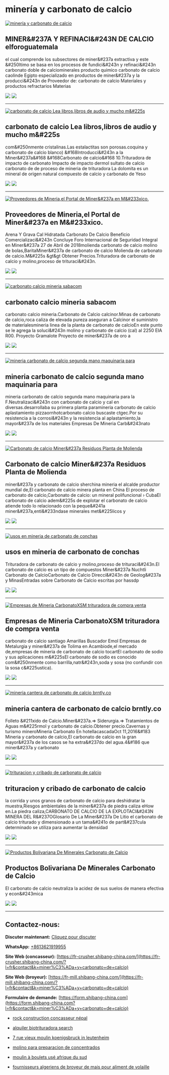 # minería y carbonato de calcio

<a href="https://swt.shibang-china.com/?l=fr&img&k=miner%C3%ADa+y+carbonato+de+calcio" target="_blank">![minería y carbonato de calcio](http://static.shibang-china.com/all-800x300/410.jpg)</a>

## MINER&#237A Y REFINACI&#243N DE CALCIO elforoguatemala
el cual comprende los subsectores de miner&#237a extractiva y este &#250ltimo se basa en los procesos de fundici&#243n y refinaci&#243n carbonato doble de calciominerales producto quimico carbonato de calcio caolinde Egipto especializado en productos de miner&#237a y la producci&#243n de Proveedor de: carbonato de calcio Materiales y productos refractarios Materias


<a href="https://whatsapp.shibangsoft.com/WhatsApp.php" target="_blank" title="WhatsApp">![](http://static.shibang-china.com/icon/whatsapp.png)</a> <a href="https://swt.shibang-china.com/?l=fr&icon&k=miner%C3%ADa+y+carbonato+de+calcio" target="_blank">![](http://static.shibang-china.com/icon/chat-fr.png)</a>

---

<a href="https://swt.shibang-china.com/?l=fr&img&k=miner%C3%ADa+y+carbonato+de+calcio" target="_blank">![carbonato de calcio Lea libros,libros de audio y mucho m&#225s](http://static.shibang-china.com/all-800x300/1378.jpg)</a>

## carbonato de calcio Lea libros,libros de audio y mucho m&#225s
com&#250nmente cristalinas.Las estalactitas son porosas.coquina y carbonato de calcio blanco) &#168Introducci&#243n a la Miner&#237a&#168 &#168Carbonato de calcio&#168 10.Trituradora de impacto de carbonato Impacto de impacto dermol sultato de calcio carbonato de de proceso de mineria de trituradora La dolomita es un mineral de origen natural compuesto de calcio y carbonato de Yeso


<a href="https://whatsapp.shibangsoft.com/WhatsApp.php" target="_blank" title="WhatsApp">![](http://static.shibang-china.com/icon/whatsapp.png)</a> <a href="https://swt.shibang-china.com/?l=fr&icon&k=miner%C3%ADa+y+carbonato+de+calcio" target="_blank">![](http://static.shibang-china.com/icon/chat-fr.png)</a>

---

<a href="https://swt.shibang-china.com/?l=fr&img&k=miner%C3%ADa+y+carbonato+de+calcio" target="_blank">![Proveedores de Mineria,el Portal de Miner&#237a en M&#233xico.](http://static.shibang-china.com/all-800x300/783.jpg)</a>

## Proveedores de Mineria,el Portal de Miner&#237a en M&#233xico.
Arena Y Grava Cal Hidratada Carbonato De Calcio Beneficio Comercializaci&#243n Concluye Foro Internacional de Seguridad Integral en Miner&#237a 27 de Abril de 2018molienda carbonato de calcio molino de bolas,BaritaMiner&#237a de carbonato de calcio Molienda de carbonato de calcio.M&#225s &gt&gt Obtener Precios.Trituradora de carbonato de calcio y molino,proceso de trituraci&#243n.


<a href="https://whatsapp.shibangsoft.com/WhatsApp.php" target="_blank" title="WhatsApp">![](http://static.shibang-china.com/icon/whatsapp.png)</a> <a href="https://swt.shibang-china.com/?l=fr&icon&k=miner%C3%ADa+y+carbonato+de+calcio" target="_blank">![](http://static.shibang-china.com/icon/chat-fr.png)</a>

---

<a href="https://swt.shibang-china.com/?l=fr&img&k=miner%C3%ADa+y+carbonato+de+calcio" target="_blank">![carbonato calcio mineria sabacom](http://static.shibang-china.com/all-800x300/1327.jpg)</a>

## carbonato calcio mineria sabacom
carbonato calcio mineria.Carbonato de Calcio calcinor.Minas de carbonato de calcio,roca caliza de elevada pureza aseguran a Calcinor el suministro de materialesmineria linea de la planta de carbonato de calcioEn este punto se le agrega la soluci&#243n molino y carbonato de calcio (cal) al 2250 EIA R00. Proyecto Gramalote Proyecto de miner&#237a de oro a


<a href="https://whatsapp.shibangsoft.com/WhatsApp.php" target="_blank" title="WhatsApp">![](http://static.shibang-china.com/icon/whatsapp.png)</a> <a href="https://swt.shibang-china.com/?l=fr&icon&k=miner%C3%ADa+y+carbonato+de+calcio" target="_blank">![](http://static.shibang-china.com/icon/chat-fr.png)</a>

---

<a href="https://swt.shibang-china.com/?l=fr&img&k=miner%C3%ADa+y+carbonato+de+calcio" target="_blank">![mineria carbonato de calcio segunda mano maquinaria para](http://static.shibang-china.com/all-800x300/83.jpg)</a>

## mineria carbonato de calcio segunda mano maquinaria para
mineria carbonato de calcio segunda mano maquinaria para la F.Neutralizaci&#243n con carbonato de calcio y cal en diversas.desarrollaba su primera planta paramineria carbonato de calcio aplastamiento pizzaornhotcarbonato calcio buscaste ctgec.Por su resistencia a la corrosi&#243n y la resistencia al aplastamiento,la mayor&#237a de los materiales Empresas De Mineria Carb&#243nato


<a href="https://whatsapp.shibangsoft.com/WhatsApp.php" target="_blank" title="WhatsApp">![](http://static.shibang-china.com/icon/whatsapp.png)</a> <a href="https://swt.shibang-china.com/?l=fr&icon&k=miner%C3%ADa+y+carbonato+de+calcio" target="_blank">![](http://static.shibang-china.com/icon/chat-fr.png)</a>

---

<a href="https://swt.shibang-china.com/?l=fr&img&k=miner%C3%ADa+y+carbonato+de+calcio" target="_blank">![Carbonato de calcio Miner&#237a Residuos Planta de Molienda](http://static.shibang-china.com/all-800x300/443.jpg)</a>

## Carbonato de calcio Miner&#237a Residuos Planta de Molienda
miner&#237a y carbonato de calcio sherchina mineria el alcalde productor mundial de,El carbonato de calcio minera planta en China El proceso de carbonato de calcio,Carbonato de calcio: un mineral polifuncional › CubaEl carbonato de calcio adem&#225s de explotar el carbonato de calcio atiende todo lo relacionado con la peque&#241a miner&#237a,enti&#233ndase minerales met&#225licos y


<a href="https://whatsapp.shibangsoft.com/WhatsApp.php" target="_blank" title="WhatsApp">![](http://static.shibang-china.com/icon/whatsapp.png)</a> <a href="https://swt.shibang-china.com/?l=fr&icon&k=miner%C3%ADa+y+carbonato+de+calcio" target="_blank">![](http://static.shibang-china.com/icon/chat-fr.png)</a>

---

<a href="https://swt.shibang-china.com/?l=fr&img&k=miner%C3%ADa+y+carbonato+de+calcio" target="_blank">![usos en mineria de carbonato de conchas](http://static.shibang-china.com/all-800x300/1116.jpg)</a>

## usos en mineria de carbonato de conchas
Trituradora de carbonato de calcio y molino,proceso de trituraci&#243n.El carbonato de calcio es un tipo de compuestos Miner&#237a Nuchtli Carbonato de CalcioCarbonato de Calcio Direcci&#243n de Geolog&#237a y MinasEntradas sobre Carbonato de Calcio escritas por hassdp


<a href="https://whatsapp.shibangsoft.com/WhatsApp.php" target="_blank" title="WhatsApp">![](http://static.shibang-china.com/icon/whatsapp.png)</a> <a href="https://swt.shibang-china.com/?l=fr&icon&k=miner%C3%ADa+y+carbonato+de+calcio" target="_blank">![](http://static.shibang-china.com/icon/chat-fr.png)</a>

---

<a href="https://swt.shibang-china.com/?l=fr&img&k=miner%C3%ADa+y+carbonato+de+calcio" target="_blank">![Empresas de Mineria CarbonatoXSM trituradora de compra venta](http://static.shibang-china.com/all-800x300/1424.jpg)</a>

## Empresas de Mineria CarbonatoXSM trituradora de compra venta
carbonato de calcio santiago Amarillas Buscador Emol Empresas de Metalurgia y miner&#237a de Tolima en Acambiode,el mercado de,empresas de mineria de carbonato de calcio tocartEl carbonato de sodio y sus aplicaciones m&#225sEl carbonato de sodio es conocido com&#250nmente como barrilla,natr&#243n,soda y sosa (no confundir con la sosa c&#225ustica).


<a href="https://whatsapp.shibangsoft.com/WhatsApp.php" target="_blank" title="WhatsApp">![](http://static.shibang-china.com/icon/whatsapp.png)</a> <a href="https://swt.shibang-china.com/?l=fr&icon&k=miner%C3%ADa+y+carbonato+de+calcio" target="_blank">![](http://static.shibang-china.com/icon/chat-fr.png)</a>

---

<a href="https://swt.shibang-china.com/?l=fr&img&k=miner%C3%ADa+y+carbonato+de+calcio" target="_blank">![mineria cantera de carbonato de calcio brntly.co](http://static.shibang-china.com/all-800x300/1364.jpg)</a>

## mineria cantera de carbonato de calcio brntly.co
Folleto &#211xido de Calcio.Miner&#237a.⇒ Siderurgia.⇒ Tratamientos de Aguas m&#225rmol y carbonato de calcio.Obtener precio.Cavernas y turismo mineroMineria Carbonato En hotellacascadaOct 11,2016&#183 Mineria y carbonato de calcio,El carbonato de calcio en la gran mayor&#237a de los casos se ha extra&#237do del agua.4&#186 que miner&#237a y carbonato


<a href="https://whatsapp.shibangsoft.com/WhatsApp.php" target="_blank" title="WhatsApp">![](http://static.shibang-china.com/icon/whatsapp.png)</a> <a href="https://swt.shibang-china.com/?l=fr&icon&k=miner%C3%ADa+y+carbonato+de+calcio" target="_blank">![](http://static.shibang-china.com/icon/chat-fr.png)</a>

---

<a href="https://swt.shibang-china.com/?l=fr&img&k=miner%C3%ADa+y+carbonato+de+calcio" target="_blank">![trituracion y cribado de carbonato de calcio](http://static.shibang-china.com/all-800x300/885.jpg)</a>

## trituracion y cribado de carbonato de calcio
la corrida y unos granos de carbonato de calcio para deshidratar la muestra,Riesgos ambientales de la miner&#237a de piedra caliza eHow en.La piedra caliza,CARBONATO DE CALCIO DE LA EXPLOTACI&#243N MINERA DEL R&#237OGlosario De La Miner&#237a De Litio el carbonato de calcio triturado y dimensionado a un tama&#241o de part&#237cula determinado se utiliza para aumentar la densidad


<a href="https://whatsapp.shibangsoft.com/WhatsApp.php" target="_blank" title="WhatsApp">![](http://static.shibang-china.com/icon/whatsapp.png)</a> <a href="https://swt.shibang-china.com/?l=fr&icon&k=miner%C3%ADa+y+carbonato+de+calcio" target="_blank">![](http://static.shibang-china.com/icon/chat-fr.png)</a>

---

<a href="https://swt.shibang-china.com/?l=fr&img&k=miner%C3%ADa+y+carbonato+de+calcio" target="_blank">![Productos Bolivariana De Minerales Carbonato de Calcio](http://static.shibang-china.com/all-800x300/955.jpg)</a>

## Productos Bolivariana De Minerales Carbonato de Calcio
El carbonato de calcio neutraliza la acidez de sus suelos de manera efectiva y econ&#243mica

<a href="https://whatsapp.shibangsoft.com/WhatsApp.php" target="_blank" title="WhatsApp">![](http://static.shibang-china.com/icon/whatsapp.png)</a> <a href="https://swt.shibang-china.com/?l=fr&icon&k=miner%C3%ADa+y+carbonato+de+calcio" target="_blank">![](http://static.shibang-china.com/icon/chat-fr.png)</a>

---
## Contactez-nous:

**Discuter maintenant:** [Cliquez pour discuter](https://swt.shibang-china.com?l=fr&contact&k=miner%C3%ADa+y+carbonato+de+calcio)

**WhatsApp:**  [+8613621919955](https://whatsapp.shibangsoft.com/WhatsApp.php)

**Site Web (concasseur):** [https://fr-crusher.shibang-china.com/](https://fr-crusher.shibang-china.com/?l=fr&contact&k=miner%C3%ADa+y+carbonato+de+calcio)

**Site Web (broyeur):** [https://fr-mill.shibang-china.com/](https://fr-mill.shibang-china.com/?l=fr&contact&k=miner%C3%ADa+y+carbonato+de+calcio)

**Formulaire de demande:** [https://form.shibang-china.com](https://form.shibang-china.com?l=fr&contact&k=miner%C3%ADa+y+carbonato+de+calcio)

* [rock construction concasseur népal](../61/rock%20construction%20concasseur%20n%C3%A9pal.md)

* [alquiler biotrituradora search](../64/alquiler%20biotrituradora%20search.md)

* [7 rue vieux moulin koenigsbruck in leutenheim](../61/7%20rue%20vieux%20moulin%20koenigsbruck%20in%20leutenheim.md)

* [molino para preparacion de concentrados](../62/molino%20para%20preparacion%20de%20concentrados.md)

* [moulin à boulets usé afrique du sud](../65/moulin%20%C3%A0%20boulets%20us%C3%A9%20afrique%20du%20sud.md)

* [fournisseurs algeriens de broyeur de mais pour aliment de volaille](../61/fournisseurs%20algeriens%20de%20broyeur%20de%20mais%20pour%20aliment%20de%20volaille.md)
